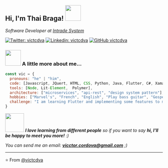 <!---
victcdva/victcdva is a ✨ special ✨ repository because its `README.md` (this file) appears on your GitHub profile.
You can click the Preview link to take a look at your changes.
--->


<h2> Hi, I'm Thai Braga! <img src="https://media.giphy.com/media/mGcNjsfWAjY5AEZNw6/giphy.gif" width="50"></h2>
<!--img align='right' src="https://media.giphy.com/media/ieyl9zmCjO4b4t6qoY/giphy.gif" width="230"-->
<p><em>Software Developer at <a href="https://www.intradesystem.com/">Intrade System</a><!--img src="https://media.giphy.com/media/fYSnHlufseco8Fh93Z/giphy.gif" width="30"--></br></em></p>

[![Twitter: victcdva](https://img.shields.io/twitter/follow/victcdva?style=social)](https://twitter.com/victcdva)
[![Linkedin: victcdva](https://img.shields.io/badge/-victcdva-blue?style=flat-square&logo=Linkedin&logoColor=white&link=https://www.linkedin.com/in/v%C3%ADctor-c%C3%B3rdova-2235b11a1/)](https://www.linkedin.com/in/v%C3%ADctor-c%C3%B3rdova-2235b11a1/)
[![GitHub victcdva](https://img.shields.io/github/followers/victcdva?label=follow&style=social)](https://github.com/victcdva)


### <img src="https://media.giphy.com/media/VgCDAzcKvsR6OM0uWg/giphy.gif" width="50"> A little more about me...  

```javascript
const vic = {
  pronouns: "he" | "him",
  code: [Javascript, JQuert, HTML, CSS, Python, Java, Flutter, C#, Xamarin],
  tools: [Node, Lit-Element,  Polymer],
  architecture: ["microservices", "api-rest", "design system pattern"],
  hobbies: ["Marvel's", "French", "English", "Play bass guitar", "Gospel Music"],
  challenge: "I am learning Flutter and implementing some features to mobile development"
}
```

<img src="https://media.giphy.com/media/LnQjpWaON8nhr21vNW/giphy.gif" width="60"> <em><b>I love learning from different people</b> so if you want to say <b>hi, I'll be happy to meet you more!</b> :)</em>

 <em>You can send me an email: <b>vicctor.cordova@gmail.com</b> </b> ;)</em>

---

⭐️ From [@victcdva](https://github.com/victcdva)
